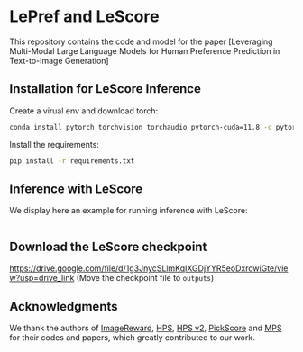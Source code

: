 # LePref and LeScore
This repository contains the code and model for the paper [Leveraging Multi-Modal Large Language Models for Human Preference Prediction in Text-to-Image Generation]
## Installation for LeScore Inference
Create a virual env and download torch:

```bash
conda install pytorch torchvision torchaudio pytorch-cuda=11.8 -c pytorch -c nvidia
```

Install the requirements:
```bash
pip install -r requirements.txt
```

## Inference with LeScore
We display here an example for running inference with LeScore:
```python

```

## Download the LeScore checkpoint
https://drive.google.com/file/d/1g3JnycSLlmKqIXGDjYYR5eoDxrowiGte/view?usp=drive_link
(Move the checkpoint file to `outputs`)


## Acknowledgments
We thank the authors of [ImageReward](https://github.com/kekewind/ImageReward), [HPS](https://github.com/tgxs002/align_sd), [HPS v2](https://github.com/tgxs002/HPSv2), [PickScore](https://github.com/yuvalkirstain/PickScore)  and [MPS](https://github.com/Kwai-Kolors/MPS) for their codes and papers, which greatly contributed to our work.
